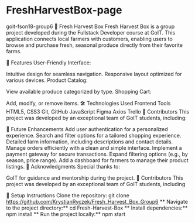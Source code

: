 # FreshHarvestBox-page
goit-fson18-group6
🥬 Fresh Harvest Box
Fresh Harvest Box is a group project developed during the Fullstack Developer course at GoIT. This application connects local farmers with customers, enabling users to browse and purchase fresh, seasonal produce directly from their favorite farms.

🌟 Features
User-Friendly Interface:

Intuitive design for seamless navigation.
Responsive layout optimized for various devices.
Product Catalog:

View available produce categorized by type.
Shopping Cart:

Add, modify, or remove items.
🛠️ Technologies Used
Frontend	Tools
HTML5, CSS3	Git, GitHub
JavaScript	Figma
Axios	Trello
🤝 Contributors
This project was developed by an exceptional team of GoIT students, including:

🔮 Future Enhancements
Add user authentication for a personalized experience.
Search and filter options for a tailored shopping experience.
Detailed farm information, including descriptions and contact details.
Manage orders efficiently with a clean and simple interface.
Implement a payment gateway for secure transactions.
Expand filtering options (e.g., by season, price range).
Add a dashboard for farmers to manage their product listings.
🙏 Acknowledgments
Special thanks to:

GoIT for guidance and mentorship during the project.
🤝 Contributors
This project was developed by an exceptional team of GoIT students, including

🚀 Setup Instructions
Clone the repository:
git clone https://github.com/KrystianRyczek/Fresh_Harvest_Box_Group6
** Navigate to the project directory:**
cd Fresh-Harvest-Box
** Install dependencies:**
npm install
** Run the project locally:**
npm start
